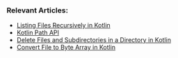### Relevant Articles:

- [Listing Files Recursively in Kotlin](https://www.baeldung.com/kotlin/list-files-recursively)
- [Kotlin Path API](https://www.baeldung.com/kotlin/kotlin-path-api)
- [Delete Files and Subdirectories in a Directory in Kotlin](https://www.baeldung.com/kotlin/delete-directories-with-contents)
- [Convert File to Byte Array in Kotlin](https://www.baeldung.com/kotlin/file-byte-array)
